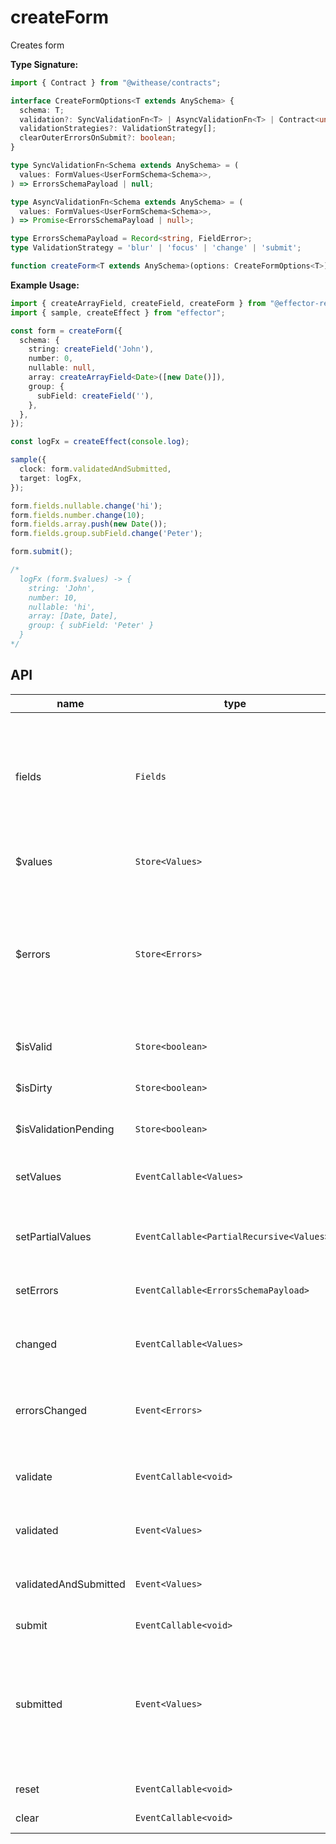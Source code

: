 # createForm

Creates form

__Type Signature:__

```ts
import { Contract } from "@withease/contracts";

interface CreateFormOptions<T extends AnySchema> {
  schema: T;
  validation?: SyncValidationFn<T> | AsyncValidationFn<T> | Contract<unknown, FormValues<UserFormSchema<T>>>;
  validationStrategies?: ValidationStrategy[];
  clearOuterErrorsOnSubmit?: boolean;
}

type SyncValidationFn<Schema extends AnySchema> = (
  values: FormValues<UserFormSchema<Schema>>,
) => ErrorsSchemaPayload | null;

type AsyncValidationFn<Schema extends AnySchema> = (
  values: FormValues<UserFormSchema<Schema>>,
) => Promise<ErrorsSchemaPayload | null>;

type ErrorsSchemaPayload = Record<string, FieldError>;
type ValidationStrategy = 'blur' | 'focus' | 'change' | 'submit';

function createForm<T extends AnySchema>(options: CreateFormOptions<T>);
```

__Example Usage:__

```ts
import { createArrayField, createField, createForm } from "@effector-reform/core";
import { sample, createEffect } from "effector";

const form = createForm({
  schema: {
    string: createField('John'),
    number: 0,
    nullable: null,
    array: createArrayField<Date>([new Date()]),
    group: {
      subField: createField(''),
    },
  },
});

const logFx = createEffect(console.log);

sample({
  clock: form.validatedAndSubmitted,
  target: logFx,
});

form.fields.nullable.change('hi');
form.fields.number.change(10);
form.fields.array.push(new Date());
form.fields.group.subField.change('Peter');

form.submit(); 

/*
  logFx (form.$values) -> {
    string: 'John',
    number: 10,
    nullable: 'hi',
    array: [Date, Date],
    group: { subField: 'Peter' }
  }
*/
```

## API

| name                  | type                                      | description                                                                                              |
|-----------------------|-------------------------------------------|----------------------------------------------------------------------------------------------------------|
| fields                | `Fields`                                  | contains fields of form (you can access only primitive fields api, groups or array field top api         |
| $values               | `Store<Values>`                           | contains values of fields                                                                                |
| $errors               | `Store<Errors>`                           | contains errors of fields (***Note:*** array field errors stored in format `{ error: null, errors: [] }` |
| $isValid              | `Store<boolean>`                          | is all fields in form valid                                                                              |
| $isDirty              | `Store<boolean>`                          | is any field of form changed                                                                             |
| $isValidationPending  | `Store<boolean>`                          | is validation pending at the moment                                                                      |
| setValues             | `EventCallable<Values>`                   | set all values of form (for all fields)                                                                  |
| setPartialValues      | `EventCallable<PartialRecursive<Values>>` | set partially values of form (for some fields)                                                           |
| setErrors             | `EventCallable<ErrorsSchemaPayload>`      | set outer errors of fields                                                                               |
| changed               | `EventCallable<Values>`                   | triggered when any field in form value changed                                                           |
| errorsChanged         | `Event<Errors>`                           | triggered when any field in form error changed                                                           |
| validate              | `EventCallable<void>`                     | validate form (calls validationFn from overrides)                                                        |
| validated             | `Event<Values>`                           | triggered when form validated                                                                            |
| validatedAndSubmitted | `Event<Values>`                           | triggered when form submitted and validated                                                              |
| submit                | `EventCallable<void>`                     | submit form                                                                                              |
| submitted             | `Event<Values>`                           | triggered when form submitted (be careful: form submitted be called even if validate of form is failed   |
| reset                 | `EventCallable<void>`                     | reset form values                                                                                        |
| clear                 | `EventCallable<void>`                     | clear form values                                                                                        |
